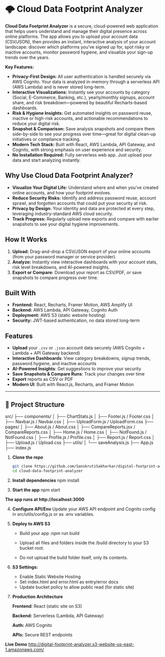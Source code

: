 # 🌩️ Cloud Data Footprint Analyzer

**Cloud Data Footprint Analyzer** is a secure, cloud-powered web application that helps users understand and manage their digital presence across online platforms. The app allows you to upload your account data (CSV/JSON), then provides an instant, interactive analysis of your account landscape: discover which platforms you’ve signed up for, spot risky or inactive accounts, monitor password hygiene, and visualize your sign-up trends over the years.

**Key Features:**

- **Privacy-First Design:** All user authentication is handled securely via AWS Cognito. Your data is analyzed in-memory through a serverless API (AWS Lambda) and is never stored long-term.
- **Interactive Visualizations:** Instantly see your accounts by category (Social, E-Commerce, Banking, etc.), yearly/monthly signups, account share, and risk breakdown—powered by beautiful Recharts-based dashboards.
- **Risk & Hygiene Insights:** Get automated insights on password reuse, inactive or high-risk accounts, and actionable recommendations to reduce your digital risk.
- **Snapshot & Comparison:** Save analysis snapshots and compare them side-by-side to see your progress over time—great for digital clean-up initiatives or compliance tracking.
- **Modern Tech Stack:** Built with React, AWS Lambda, API Gateway, and Cognito, with strong emphasis on user experience and security.
- **No Installation Required:** Fully serverless web app. Just upload your data and start analyzing instantly.

## Why Use Cloud Data Footprint Analyzer?

- **Visualize Your Digital Life:** Understand where and when you’ve created online accounts, and how your footprint evolves.
- **Reduce Security Risks:** Identify and address password reuse, account sprawl, and forgotten accounts that could put your security at risk.
- **Privacy by Design:** Your identity and data are protected at every step, leveraging industry-standard AWS cloud security.
- **Track Progress:** Regularly upload new exports and compare with earlier snapshots to see your digital hygiene improvements.

## How It Works

1. **Upload:** Drag-and-drop a CSV/JSON export of your online accounts (from your password manager or service provider).
2. **Analyze:** Instantly view interactive dashboards with your account stats, risk level breakdowns, and AI-powered insights.
3. **Export or Compare:** Download your report as CSV/PDF, or save snapshots to compare progress over time.

## Built With

- **Frontend:** React, Recharts, Framer Motion, AWS Amplify UI
- **Backend:** AWS Lambda, API Gateway, Cognito Auth
- **Deployment:** AWS S3 (static website hosting)
- **Security:** JWT-based authentication, no data stored long-term

## Features

- **Upload** your `.csv` or `.json` account data securely (AWS Cognito + Lambda + API Gateway backend)
- **Interactive Dashboards**: View category breakdowns, signup trends, password hygiene, and inactive accounts
- **AI-Powered Insights**: Get suggestions to improve your security
- **Save Snapshots & Compare Runs**: Track your changes over time
- **Export** reports as CSV or PDF
- **Modern UI**: Built with React.js, Recharts, and Framer Motion

---


## 📂 Project Structure
src/
├── components/
│ ├── ChartStats.js
│ ├── Footer.js / Footer.css
│ ├── Navbar.js / Navbar.css
│ ├── UploadForm.js / UploadForm.css
├── pages/
│ ├── About.js / About.css
│ ├── CompareReports.jsx / CompareReports.css
│ ├── Home.js / Home.css
│ ├── NotFound.js / NotFound.css
│ ├── Profile.js / Profile.css
│ ├── Report.js / Report.css
│ ├── Upload.js / Upload.css
├── utils/
│ └── saveAnalysis.js
├── App.js
├── index.js


1. **Clone the repo**
   ```bash
   git clone https://github.com/SanskrutiSakharkar/digital-footprint-analyzer.git
   cd cloud-data-footprint-analyzer

2. **Install dependencies**
     npm install

3. **Start the app**
     npm start

**The app runs at http://localhost:3000**

4. **Configure API/Env**
    Update your AWS API endpoint and Cognito config in src/utils/config.js or as .env variables.

5. **Deploy to AWS S3**
   - Build your app
    :npm run build

   - Upload all files and folders inside the /build directory to your S3 bucket root.
   - Do not upload the build folder itself, only its contents.

6. **S3 Settings:**
   - Enable Static Website Hosting
   - Set index.html and error.html as entry/error docs
    - Update bucket policy to allow public read (for static site)
      
7. **Production Architecture**

      **Frontend**: React (static site on S3)
      
      **Backend:** Serverless (Lambda, API Gateway)
      
      **Auth:** AWS Cognito
      
      **APIs:** Secure REST endpoints

**Live Demo**
http://digital-footprint-analyzer.s3-website-us-east-1.amazonaws.com/
